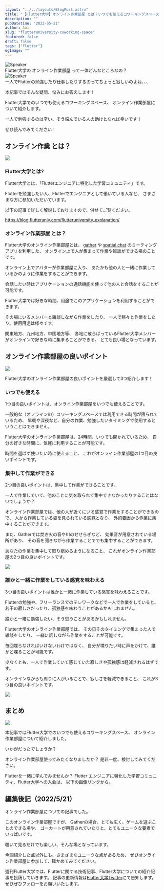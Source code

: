 ```yaml
---
layout: "../../layouts/BlogPost.astro"
title: "【Flutter大学】オンライン作業部屋 とは？いつでも使えるコワーキングスペース！"
description: ""
pubDatetime: "2022-05-21"
author: Aoi
slug: "flutteruniversity-coworking-space"
featured: false
draft: false
tags: ["Flutter"]
ogImage: ""
---
```


<div class="speech-bubble-container">
  <div class="speech-bubble-avatar">
    <img src="/images/wp-content/themes/cocoon-master/images/ojisan.png" alt="Speaker" />
  </div>
  <div class="speech-bubble">
    <div class="speech-bubble-content">
      Flutter大学の オンライン作業部屋 って一体どんなところなの？
    </div>
    <div class="speech-bubble-arrow arrow-left"></div>
  </div>
</div>

<div class="speech-bubble-container">
  <div class="speech-bubble-avatar">
    <img src="/images/wp-content/themes/cocoon-master/images/obasan.png" alt="Speaker" />
  </div>
  <div class="speech-bubble">
    <div class="speech-bubble-content">
      一人でFlutterの勉強したり仕事したりするのってちょっと寂しいのよね、、、
    </div>
    <div class="speech-bubble-arrow arrow-left"></div>
  </div>
</div>

本記事ではそんな疑問、悩みにお答えします！

Flutter大学でのいつでも使えるコワーキングスペース、
オンライン作業部屋について紹介します。

一人で勉強するのは辛い、そう悩んでいる人の助けとなれば幸いです！

ぜひ読んでみてください！

## オンライン作業 とは？

![](/images/wp-content/uploads/2022/03/Meeting-1024x683.jpeg)

### Flutter大学とは?

Flutter大学とは、「Flutterエンジニアに特化した学習コミュニティ」です。

Flutterを勉強したい人、Flutterでエンジニアとして働いている人など、
さまざまな方に参加いただいています。

以下の記事で詳しく解説しておりますので、併せてご覧ください。

https://blog.flutteruniv.com/flutteruniversity_explanation/

### オンライン作業部屋 とは？

Flutter大学のオンライン作業部屋とは、
[gather](https://www.gather.town) や [spatial chat](https://spatial.chat/) のミーティングアプリを利用した、
オンライン上で人が集まって作業や雑談ができる場のことです。

オンライン上でアバターが作業部屋に入り、
あたかも他の人と一緒に作業しているかのように作業をすることができます。

会話したい時はアプリケーションの通話機能を使って他の人と会話をすることが可能です。

Flutter大学では好きな時間、用途でこのアプリケーションを利用することができます。

その場にいるメンバーと雑談しながら作業をしたり、
一人で黙々と作業をしたり、使用用途は様々です。

関東地方、九州地方、中国地方等、
各地に散らばっているFlutter大学メンバーがオンラインで好きな時に集まることができる、
とても良い場となっています。

## オンライン作業部屋の良いポイント

![](/images/wp-content/uploads/2022/03/meeting2-1024x683.jpeg)

Flutter大学のオンライン作業部屋の良いポイントを厳選して3つ紹介します！

### いつでも使える

1つ目の良いポイントは、オンライン作業部屋をいつでも使えることです。

一般的な（オフラインの）コワーキングスペースでは利用できる時間が限られているため、
早朝や深夜など、自分の作業、勉強したいタイミングで使用するということはできません。

Flutter大学のオンライン作業部屋は、24時間、いつでも開かれているため、
自分の好きな時間に、気軽に利用することが可能です。

時間を選ばず使いたい時に使えること、
これがオンライン作業部屋の1つ目の良いポイントです。

### 集中して作業ができる

2つ目の良いポイントは、集中して作業ができることです。

一人で作業していて、他のことに気を取られて集中できなかったりすることはないでしょうか？

オンライン作業部屋では、他の人が近くにいる感覚で作業をすることができるので、
人から作業している姿を見られている感覚となり、
外的要因から作業に集中することができます。

また、Gatherでは焚き火の音や川のせせらぎなど、
効果音が用意されている場所があり、
その音を聞きながら作業することででも集中することができます。

あなたの作業を集中して取り組めるようになること、
これがオンライン作業部屋の2つ目の良いポイントです。

![](/images/wp-content/uploads/2022/05/coworking1.png)

### 誰かと一緒に作業をしている感覚を味わえる

3つ目の良いポイントは誰かと一緒に作業している感覚を味わえることです。

Flutterの勉強や、フリーランスでのテレワークなどで一人で作業をしていると、
若干の寂しさだったり、孤独感を味わうことがあるかもしれません。

誰かと一緒に勉強したい、そう思うことがあるかもしれません。

Flutter大学のオンライン作業部屋では、
その日そのタイミングで集まった人で雑談をしたり、
一緒に話しながら作業をすることが可能です。

毎回喋らなければいけないわけではなく、
自分が喋りたい時に声をかけて、誰かと喋ることが可能です。

少なくとも、一人で作業していて感じていた寂しさや孤独感は軽減されるはずです。

オンラインながらも周りに人がいることで、寂しさを軽減できること、
これが3つ目の良いポイントです。

![](/images/wp-content/uploads/2022/05/coworking3.png)

## まとめ

![](/images/wp-content/uploads/2022/03/meeting3-1024x683.jpeg)

本記事ではFlutter大学でのいつでも使えるコワーキングスペース、
オンライン作業部屋について紹介しました。

いかがだったでしょうか？

オンライン作業部屋使ってみたくなりましたか？
是非一度、検討してみてください。

Flutterを一緒に学んでみませんか？
Flutter エンジニアに特化した学習コミュニティ、Flutter大学への入会は、
以下の画像リンクから。

## 編集後記（2022/5/21）

オンライン作業部屋についての記事でした。

このオンライン作業部屋ですが、
Gatherの場合、とても広く、ゲームを遊ぶことのできる場や、
ゴーカートが用意されていたりと、とてもユニークな要素でいっぱいです。

覗いて見るだけでも楽しい、そんな場となっています。

今回紹介した点以外にも、さまざまなユニークな点があるため、
ぜひオンライン作業部屋に参加して、確かめてみてください。

週刊Flutter大学では、Flutterに関する技術記事、Flutter大学についての紹介記事を投稿していきます。
記事の更新情報は[Flutter大学Twitter](https://twitter.com/FlutterUniv)にて告知します。
ぜひぜひフォローをお願いいたします。
